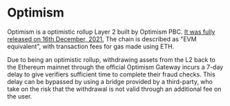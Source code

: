 # Optimism

Optimism is a optimistic rollup Layer 2 built by Optimism PBC. [It was fully released on 16th December, 2021.](https://optimismpbc.medium.com/all-gas-no-brakes-8b0f32afd466) The chain is described as "EVM equivalent", with transaction fees for gas made using ETH.

Due to being an optimistic rollup, withdrawing assets from the L2 back to the Ethereum mainnet through the official Optimism Gateway incurs a 7-day delay to give verifiers sufficient time to complete their fraud checks. This delay can be bypassed by using a bridge provided by a third-party, who take on the risk that the withdrawal is not valid through an additional fee on the user.

